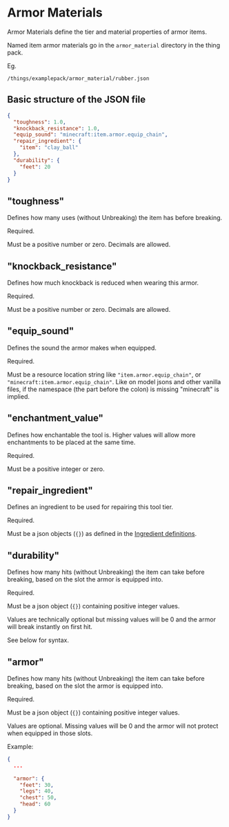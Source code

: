 # Armor Materials

Armor Materials define the tier and material properties of armor items.

Named item armor materials go in the `armor_material` directory in the thing pack.

Eg.
```
/things/examplepack/armor_material/rubber.json
```

## Basic structure of the JSON file

```json
{
  "toughness": 1.0,
  "knockback_resistance": 1.0,
  "equip_sound": "minecraft:item.armor.equip_chain",
  "repair_ingredient": {
    "item": "clay_ball"
  },
  "durability": {
    "feet": 20
  }
}
```


## "toughness"

Defines how many uses (without Unbreaking) the item has before breaking.

Required.

Must be a positive number or zero. Decimals are allowed.

## "knockback_resistance"

Defines how much knockback is reduced when wearing this armor.

Required.

Must be a positive number or zero. Decimals are allowed.

## "equip_sound"

Defines the sound the armor makes when equipped.

Required.

Must be a resource location string like `"item.armor.equip_chain"`, or `"minecraft:item.armor.equip_chain"`.
Like on model jsons and other vanilla files, if the namespace (the part before the colon) is missing "minecraft" is implied.

## "enchantment_value"

Defines how enchantable the tool is. Higher values will allow more enchantments to be placed at the same time.

Required.

Must be a positive integer or zero.

## "repair_ingredient"

Defines an ingredient to be used for repairing this tool tier.

Required.

Must be a json objects (`{}`) as defined in the [Ingredient definitions](./Ingredient.md).

## "durability"

Defines how many hits (without Unbreaking) the item can take before breaking, based on the slot the armor is equipped into.

Required.

Must be a json object (`{}`) containing positive integer values.

Values are technically optional but missing values will be 0 and the armor will break instantly on first hit.

See below for syntax.

## "armor"

Defines how many hits (without Unbreaking) the item can take before breaking, based on the slot the armor is equipped into.

Required.

Must be a json object (`{}`) containing positive integer values.

Values are optional. Missing values will be 0 and the armor will not protect when equipped in those slots.

Example:
```json
{
  ...
  
  "armor": {
    "feet": 30,
    "legs": 40,
    "chest": 50,
    "head": 60
  }
}
```
